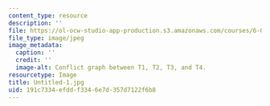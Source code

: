 ```yaml
---
content_type: resource
description: ''
file: https://ol-ocw-studio-app-production.s3.amazonaws.com/courses/6-033-computer-system-engineering-spring-2018/191c7334efddf3346e7d357d7122f6b8_Untitled-1.jpg
file_type: image/jpeg
image_metadata:
  caption: ''
  credit: ''
  image-alt: Conflict graph between T1, T2, T3, and T4.
resourcetype: Image
title: Untitled-1.jpg
uid: 191c7334-efdd-f334-6e7d-357d7122f6b8
---
```

